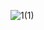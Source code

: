 ![1(1)](https://github.com/Chicksqace/Course-reservation/assets/96372678/84ca5cd5-f5f8-4c4e-ac54-a5f95368d1ac)
